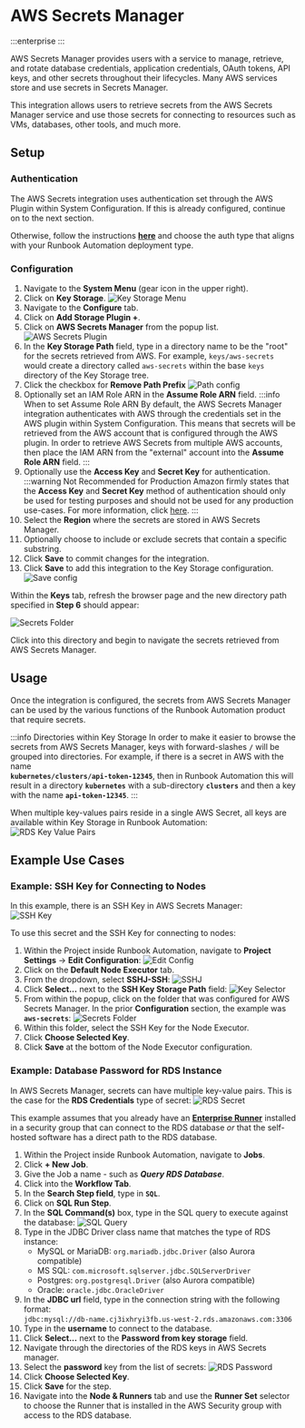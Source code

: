 # AWS Secrets Manager

:::enterprise
:::

AWS Secrets Manager provides users with a service to manage, retrieve, and rotate database credentials, application credentials, OAuth tokens, API keys, and other secrets throughout their lifecycles. Many AWS services store and use secrets in Secrets Manager.

This integration allows users to retrieve secrets from the AWS Secrets Manager service and use those secrets for connecting to resources such as VMs, databases, other tools, and much more.

## Setup

### Authentication
The AWS Secrets integration uses authentication set through the AWS Plugin within System Configuration. If this is already configured, continue on to the next section. 

Otherwise, follow the instructions [**here**](/manual/plugins/aws-plugins-overview.html#setup) and choose the auth type that aligns with your Runbook Automation deployment type.

### Configuration
1. Navigate to the **System Menu** (gear icon in the upper right).
2. Click on **Key Storage**.
![Key Storage Menu](/assets/img/key-storage-menu.png)
3. Navigate to the **Configure** tab.
4. Click on **Add Storage Plugin +**.
5. Click on **AWS Secrets Manager** from the popup list.
![AWS Secrets Plugin](/assets/img/aws-secrets-manager-plugin.png)
6. In the **Key Storage Path** field, type in a directory name to be the "root" for the secrets retrieved from AWS. For example, `keys/aws-secrets` would create a directory called `aws-secrets` within the base `keys` directory of the Key Storage tree.
7. Click the checkbox for **Remove Path Prefix**
![Path config](/assets/img/aws-secrets-path-config.png)
8. Optionally set an IAM Role ARN in the **Assume Role ARN** field.
    :::info When to set Assume Role ARN
    By default, the AWS Secrets Manager integration authenticates with AWS through the credentials set in the AWS plugin within System Configuration.
    This means that secrets will be retrieved from the AWS account that is configured through the AWS plugin. 
    In order to retrieve AWS Secrets from multiple AWS accounts, then place the IAM ARN from the "external" account into the **Assume Role ARN** field.
    :::
9. Optionally use the **Access Key** and **Secret Key** for authentication.
    :::warning Not Recommended for Production
    Amazon firmly states that the **Access Key** and **Secret Key** method of authentication should only be used for testing purposes and should not be used for any production use-cases.
    For more information, click [here](https://docs.aws.amazon.com/IAM/latest/UserGuide/security-creds.html#sec-alternatives-to-long-term-access-keys).
    :::
10. Select the **Region** where the secrets are stored in AWS Secrets Manager.
11. Optionally choose to include or exclude secrets that contain a specific substring.
12. Click **Save** to commit changes for the integration.
13. Click **Save** to add this integration to the Key Storage configuration.
![Save config](/assets/img/aws-secrets-save-config.png)

Within the **Keys** tab, refresh the browser page and the new directory path specified in **Step 6** should appear:

![Secrets Folder](/assets/img/aws-secrets-folder.png)<br>

Click into this directory and begin to navigate the secrets retrieved from AWS Secrets Manager.

## Usage

Once the integration is configured, the secrets from AWS Secrets Manager can be used by the various functions of the Runbook Automation product that require secrets.

:::info Directories within Key Storage
In order to make it easier to browse the secrets from AWS Secrets Manager, keys with forward-slashes **`/`** will be grouped into directories.
For example, if there is a secret in AWS with the name <br> **`kubernetes/clusters/api-token-12345`**, then in Runbook Automation this will result in a directory **`kubernetes`**
with a sub-directory **`clusters`** and then a key with the name **`api-token-12345`**.
:::

When multiple key-values pairs reside in a single AWS Secret, all keys are available within Key Storage in Runbook Automation:<br>
![RDS Key Value Pairs](/assets/img/rds-key-value-pairs-key-storage.png)<br>

## Example Use Cases

### Example: SSH Key for Connecting to Nodes

In this example, there is an SSH Key in AWS Secrets Manager:
<br>![SSH Key](/assets/img/aws-secrets-ssh-key.png)

To use this secret and the SSH Key for connecting to nodes:

1. Within the Project inside Runbook Automation, navigate to **Project Settings** -> **Edit Configuration**:
![Edit Config](/assets/img/project-edit-config.png)
2. Click on the **Default Node Executor** tab.
3. From the dropdown, select **SSHJ-SSH**:
![SSHJ](/assets/img/sshj-node-executor.png)
4. Click **Select...** next to the **SSH Key Storage Path** field:
![Key Selector](/assets/img/ssh-key-storage-selector.png)
5. From within the popup, click on the folder that was configured for AWS Secrets Manager.  In the prior **Configuration** section, the example was **`aws-secrets`**:
![Secrets Folder](/assets/img/aws-secrets-folder-popup.png)
6. Within this folder, select the SSH Key for the Node Executor.
7. Click **Choose Selected Key**.
8. Click **Save** at the bottom of the Node Executor configuration.

### Example: Database Password for RDS Instance

In AWS Secrets Manager, secrets can have multiple key-value pairs. This is the case for the **RDS Credentials** type of secret:
![RDS Secret](/assets/img/rds-secret-type.png)<br>

This example assumes that you already have an [**Enterprise Runner**](/administration/runner/runner-intro.html) installed in a security group that can connect to the RDS database _or_ that the self-hosted software has a direct path to the RDS database.

1. Within the Project inside Runbook Automation, navigate to **Jobs**.
2. Click **+ New Job**.
3. Give the Job a name - such as **_Query RDS Database_**.
4. Click into the **Workflow Tab**.
5. In the **Search Step field**, type in **`SQL`**.
6. Click on **SQL Run Step**.
7. In the **SQL Command(s)** box, type in the SQL query to execute against the database:
![SQL Query](/assets/img/sql-run-step-example.png)
8. Type in the JDBC Driver class name that matches the type of RDS instance:
   * MySQL or MariaDB: `org.mariadb.jdbc.Driver` (also Aurora compatible) 
   * MS SQL: `com.microsoft.sqlserver.jdbc.SQLServerDriver`
   * Postgres: `org.postgresql.Driver` (also Aurora compatible)
   * Oracle: `oracle.jdbc.OracleDriver`
9. In the **JDBC url** field, type in the connection string with the following format:<br> `jdbc:mysql://db-name.cj3ixhryi3fb.us-west-2.rds.amazonaws.com:3306`
10. Type in the **username** to connect to the database. 
11. Click **Select...** next to the **Password from key storage** field.
12. Navigate through the directories of the RDS keys in AWS Secrets manager.
13. Select the **password** key from the list of secrets:
![RDS Password](/assets/img/select-rds-password.png)
14. Click **Choose Selected Key**.
15. Click **Save** for the step. 
16. Navigate into the **Node & Runners** tab and use the **Runner Set** selector to choose the Runner that is installed in the AWS Security group with access to the RDS database.